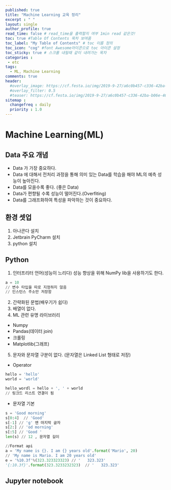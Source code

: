 ```yaml
---
published: true
title: "Machine Learning 교육 정리"
excerpt : " "
layout: single
author_profile: true
read_time: false # read_time을 출력할지 여부 1min read 같은것!
toc: true #Table Of Contents 목차 보여줌
toc_label: "My Table of Contents" # toc 이름 정의
toc_icon: "cog" #font Awesome아이콘으로 toc 아이콘 설정
toc_sticky: true # 스크롤 내릴때 같이 내려가는 목차
categories :
 - etc
tags: 
  - ML, Machine Learning
comments: true
header:
  #overlay_image: https://cf.festa.io/img/2019-9-27/a6c0b457-c336-42ba-b06e-462de90ada91.jpg
  #overlay_filter: 0.5
  #teaser: https://cf.festa.io/img/2019-9-27/a6c0b457-c336-42ba-b06e-462de90ada91.jpg
sitemap :
  changefreq : daily
  priority : 1.0
---
```



# Machine Learning(ML)

## Data 주요 개념

- Data 가 가장 중요하다.
- Data 에 대해서 전처리 과정을 통해 의미 있는 Data를 학습을 해야 ML의 예측 성능이 높아진다.
- Data를 모을수록 좋다. (좋은 Data)
- Data가 편향될 수록 성능이 떨어진다.(Overfiting)
- Data를 그래프화하여 특성을 파악하는 것이 중요하다.

## 환경 셋업

1. 아나콘다 설치
2. Jetbrain PyCharm 설치
3. python 설치

## Python 

1. 인터프리터 언어(성능이 느리다) 성능 향상을 위해 NumPy lib을 사용하기도 한다.
  
  ~~~python
  a = 10
  // 변수 타입을 따로 지정하지 않음
  // 인스턴스 주소만 저장함
  ~~~
2. 간략화된 문법(배우기가 쉽다)
3. 배열이 없다.
4. ML 관련 유명 라이브러리
  - Numpy
  - Pandas(데이터 join)
  - 크롤링
  - Matplotlib(그래프)
5. 문자와 문자열 구분이 없다. (문자열은 Linked List 형태로 저장)
  - Operator
  ~~~python
  hello = 'hello'
  world = 'world'

  hello_wordl = hello + ', ' + world
  // 링크드 리스트 연결이 됨
  ~~~
  - 문자열 기본
  ~~~ python
  s = 'Good morning'
  s[0:4]  // 'Good'
  s[-1] // 'g' 맨 마지막 글자
  s[2:] // 'od morning'
  s[:5] // 'Good '
  len(s) // 12 , 문자열 길이
  
  //Format api
  a = 'My name is {}. I am {} years old'.format('Mario', 20)
  // 'My name is Mario. I am 20 years old'
  e = '%10.3f'%(323.323323323) // '   323.323'
  '{:10.3f}'.format(323.3233232323)  // '   323.323'

  ~~~
 

  
  

  
  ## Jupyter notebook

